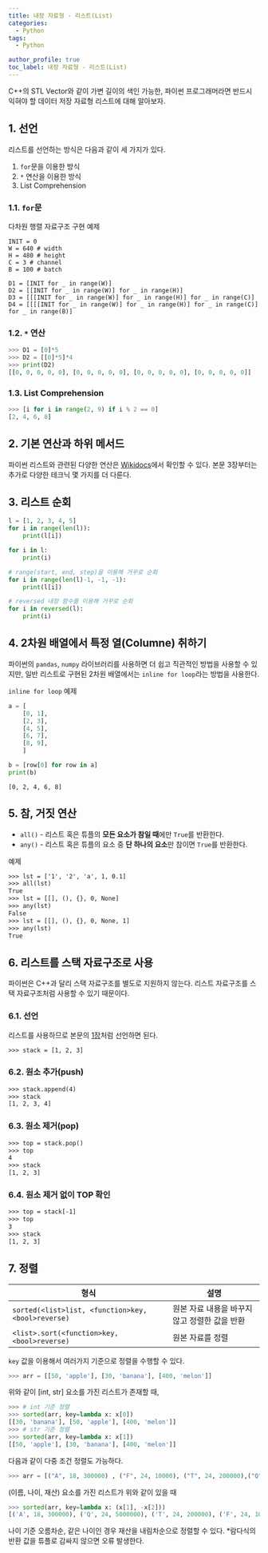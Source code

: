 ```yaml
---
title: 내장 자료형 - 리스트(List)
categories:
  - Python
tags:
  - Python

author_profile: true
toc_label: 내장 자료형 - 리스트(List)
---
```

C++의 STL Vector와 같이 가변 길이의 색인 가능한, 파이썬 프로그래머라면 반드시 익혀야 할 데이터 저장 자료형 리스트에 대해 알아보자.

## 1. 선언
리스트를 선언하는 방식은 다음과 같이 세 가지가 있다.
1. `for`문을 이용한 방식
2. `*` 연산을 이용한 방식
3. List Comprehension

### 1.1. `for`문
<p class=short>다차원 행렬 자료구조 구현 예제</p>

```python::lineons
INIT = 0
W = 640 # width
H = 480 # height
C = 3 # channel
B = 100 # batch

D1 = [INIT for _ in range(W)]
D2 = [[INIT for _ in range(W)] for _ in range(H)]
D3 = [[[INIT for _ in range(W)] for _ in range(H)] for _ in range(C)]
D4 = [[[[INIT for _ in range(W)] for _ in range(H)] for _ in range(C)] for _ in range(B)]
```

### 1.2. `*` 연산
```python
>>> D1 = [0]*5
>>> D2 = [[0]*5]*4
>>> print(D2)
[[0, 0, 0, 0, 0], [0, 0, 0, 0, 0], [0, 0, 0, 0, 0], [0, 0, 0, 0, 0]]
```

### 1.3. List Comprehension
```python
>>> [i for i in range(2, 9) if i % 2 == 0]
[2, 4, 6, 8]
```

## 2. 기본 연산과 하위 메서드
파이썬 리스트와 관련된 다양한 연산은 [Wikidocs](https://wikidocs.net/14)에서 확인할 수 있다. 본문 3장부터는 추가로 다양한 테크닉 몇 가지를 더 다룬다.

## 3. 리스트 순회
```python
l = [1, 2, 3, 4, 5]
for i in range(len(l)):
    print(l[i])

for i in l:
    print(i)

# range(start, end, step)을 이용해 거꾸로 순회
for i in range(len(l)-1, -1, -1):
    print(l[i])

# reversed 내장 함수를 이용해 거꾸로 순회
for i in reversed(l):
    print(i)
```

## 4. 2차원 배열에서 특정 열(Columne) 취하기
파이썬의 `pandas`, `numpy` 라이브러리를 사용하면 더 쉽고 직관적인 방법을 사용할 수 있지만, 일반 리스트로 구현된 2차원 배열에서는 `inline for loop`라는 방법을 사용한다.

<p class=short><code>inline for loop</code> 예제</p>

```python
a = [
    [0, 1],
    [2, 3],
    [4, 5],
    [6, 7],
    [8, 9],
    ]

b = [row[0] for row in a]
print(b)
```
```
[0, 2, 4, 6, 8]
```

## 5. 참, 거짓 연산
- `all()` - 리스트 혹은 튜플의 **모든 요소가 참일 때**에만 `True`를 반환한다.
- `any()` - 리스트 혹은 튜플의 요소 중 **단 하나의 요소**만 참이면 `True`를 반환한다.

<p class=short>예제</p>

```txt
>>> lst = ['1', '2', 'a', 1, 0.1]
>>> all(lst)
True
>>> lst = [[], (), {}, 0, None]
>>> any(lst)
False
>>> lst = [[], (), {}, 0, None, 1]
>>> any(lst)
True
```

## 6. 리스트를 스택 자료구조로 사용
파이썬은 C++과 달리 스택 자료구조를 별도로 지원하지 않는다. 리스트 자료구조를 스택 자료구조처럼 사용할 수 있기 때문이다.

### 6.1. 선언
리스트를 사용하므로 본문의 [1장](#1-선언)처럼 선언하면 된다.
```txt
>>> stack = [1, 2, 3]
```

### 6.2. 원소 추가(push)
```txt
>>> stack.append(4)
>>> stack
[1, 2, 3, 4]
```

### 6.3. 원소 제거(pop)
```txt
>>> top = stack.pop()
>>> top
4
>>> stack
[1, 2, 3]
```

### 6.4. 원소 제거 없이 TOP 확인
```txt
>>> top = stack[-1]
>>> top
3
>>> stack
[1, 2, 3]
```

## 7. 정렬

형식 | 설명
--- | ---
`sorted(<list>list, <function>key, <bool>reverse)` | 원본 자료 내용을 바꾸지 않고 정렬한 값을 반환
`<list>.sort(<function>key, <bool>reverse)` | 원본 자료를 정렬

`key` 값을 이용해서 여러가지 기준으로 정렬을 수행할 수 있다.
```python
>>> arr = [[50, 'apple'], [30, 'banana'], [400, 'melon']]
```

위와 같이 [int, str] 요소를 가진 리스트가 존재할 때,
```python
>>> # int 기준 정렬
>>> sorted(arr, key=lambda x: x[0])
[[30, 'banana'], [50, 'apple'], [400, 'melon']]
>>> # str 기준 정렬
>>> sorted(arr, key=lambda x: x[1])
[[50, 'apple'], [30, 'banana'], [400, 'melon']]
```

다음과 같이 다중 조건 정렬도 가능하다.
```python
>>> arr = [("A", 18, 300000) , ("F", 24, 10000), ("T", 24, 200000),("Q", 24, 5000000), ("B", 70, 5000)]
```

(이름, 나이, 재산) 요소를 가진 리스트가 위와 같이 있을 때
```python
>>> sorted(arr, key=lambda x: (x[1], -x[2]))
[('A', 18, 300000), ('Q', 24, 5000000), ('T', 24, 200000), ('F', 24, 10000), ('B', 70, 5000)]
```
나이 기준 오름차순, 같은 나이인 경우 재산을 내림차순으로 정렬할 수 있다. *람다식의 반환 값을 튜플로 감싸지 않으면 오류 발생한다.
